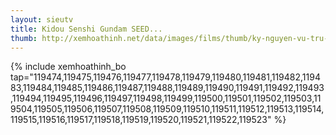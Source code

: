 ```yaml
---
layout: sieutv
title: Kidou Senshi Gundam SEED...
thumb: http://xemhoathinh.net/data/images/films/thumb/ky-nguyen-vu-tru-kidou-senshi-gundam-seed-destiny-2004.jpg
---
```

{% include xemhoathinh_bo tap="119474,119475,119476,119477,119478,119479,119480,119481,119482,119483,119484,119485,119486,119487,119488,119489,119490,119491,119492,119493,119494,119495,119496,119497,119498,119499,119500,119501,119502,119503,119504,119505,119506,119507,119508,119509,119510,119511,119512,119513,119514,119515,119516,119517,119518,119519,119520,119521,119522,119523" %} 
